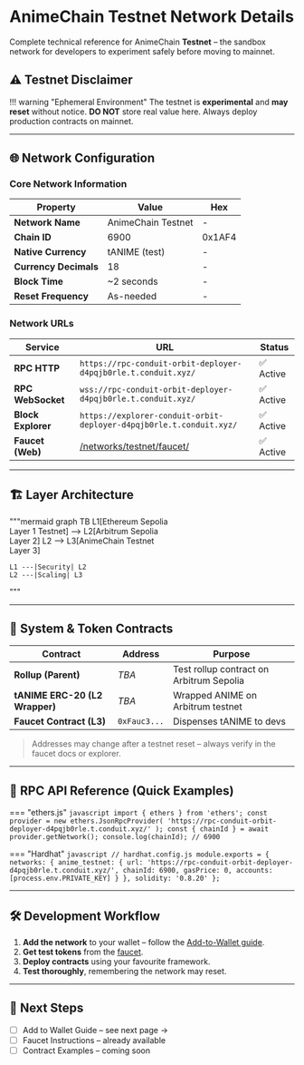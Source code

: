 # AnimeChain Testnet Network Details

Complete technical reference for AnimeChain **Testnet** – the sandbox network for developers to experiment safely before moving to mainnet.

## ⚠️ Testnet Disclaimer

!!! warning "Ephemeral Environment"
    The testnet is **experimental** and **may reset** without notice. **DO NOT** store real value here. Always deploy production contracts on mainnet.

---

## 🌐 Network Configuration

### Core Network Information

| Property            | Value         | Hex       |
|---------------------|---------------|-----------|
| **Network Name**    | AnimeChain Testnet | -         |
| **Chain ID**        | 6900          | 0x1AF4    |
| **Native Currency** | tANIME (test) | -         |
| **Currency Decimals** | 18          | -         |
| **Block Time**      | ~2 seconds    | -         |
| **Reset Frequency** | As-needed     | -         |

### Network URLs

| Service                | URL                                                                                             | Status |
|------------------------|---------------------------------------------------------------------------------------------------|--------|
| **RPC HTTP**           | `https://rpc-conduit-orbit-deployer-d4pqjb0rle.t.conduit.xyz/`                                   | ✅ Active |
| **RPC WebSocket**      | `wss://rpc-conduit-orbit-deployer-d4pqjb0rle.t.conduit.xyz/`                                    | ✅ Active |
| **Block Explorer**     | `https://explorer-conduit-orbit-deployer-d4pqjb0rle.t.conduit.xyz/`                              | ✅ Active |
| **Faucet (Web)**       | [/networks/testnet/faucet/](faucet.md)                                                           | ✅ Active |

---

## 🏗️ Layer Architecture

"""mermaid
graph TB
    L1[Ethereum Sepolia<br/>Layer 1 Testnet] --> L2[Arbitrum Sepolia<br/>Layer 2]
    L2 --> L3[AnimeChain Testnet<br/>Layer 3]

    L1 ---|Security| L2
    L2 ---|Scaling| L3
"""

---

## 📜 System & Token Contracts

| Contract                        | Address        | Purpose |
|---------------------------------|----------------|---------|
| **Rollup (Parent)**             | _TBA_          | Test rollup contract on Arbitrum Sepolia |
| **tANIME ERC-20 (L2 Wrapper)**  | _TBA_          | Wrapped ANIME on Arbitrum testnet |
| **Faucet Contract (L3)**        | `0xFauc3...`   | Dispenses tANIME to devs |

> Addresses may change after a testnet reset – always verify in the faucet docs or explorer.

---

## 🔧 RPC API Reference (Quick Examples)

=== "ethers.js"
    ```javascript
    import { ethers } from 'ethers';
    const provider = new ethers.JsonRpcProvider(
      'https://rpc-conduit-orbit-deployer-d4pqjb0rle.t.conduit.xyz/'
    );
    const { chainId } = await provider.getNetwork();
    console.log(chainId); // 6900
    ```

=== "Hardhat"
    ```javascript
    // hardhat.config.js
    module.exports = {
      networks: {
        anime_testnet: {
          url: 'https://rpc-conduit-orbit-deployer-d4pqjb0rle.t.conduit.xyz/',
          chainId: 6900,
          gasPrice: 0,
          accounts: [process.env.PRIVATE_KEY]
        }
      },
      solidity: '0.8.20'
    };
    ```

---

## 🛠️ Development Workflow

1. **Add the network** to your wallet – follow the [Add-to-Wallet guide](add-to-wallet.md).
2. **Get test tokens** from the [faucet](faucet.md).
3. **Deploy contracts** using your favourite framework.
4. **Test thoroughly**, remembering the network may reset.

---

## 🚀 Next Steps

- [ ] Add to Wallet Guide – see next page →
- [ ] Faucet Instructions – already available
- [ ] Contract Examples – coming soon 